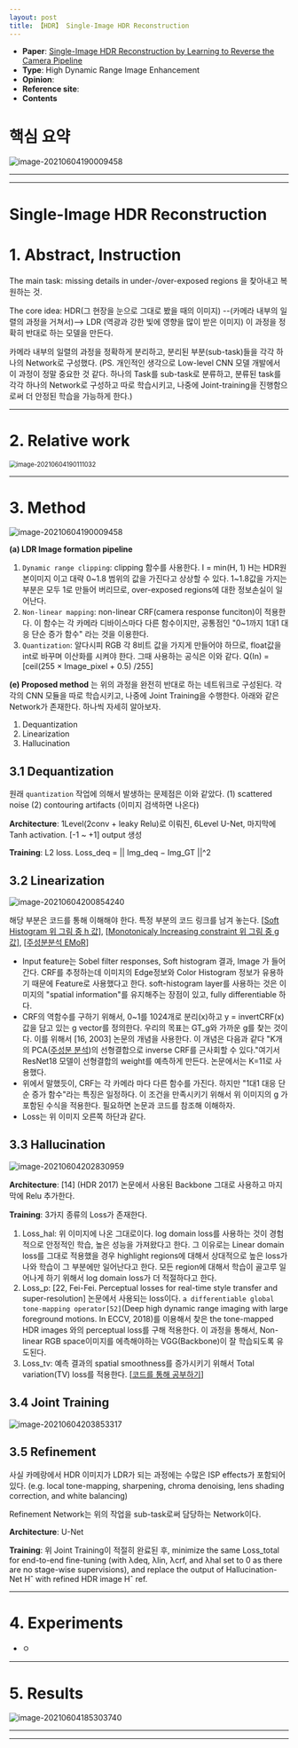 ```yaml
---
layout: post
title: 【HDR】 Single-Image HDR Reconstruction 
---
```


- **Paper**: [Single-Image HDR Reconstruction by Learning to Reverse the Camera Pipeline](https://openaccess.thecvf.com/content_CVPR_2020/papers/Liu_Single-Image_HDR_Reconstruction_by_Learning_to_Reverse_the_Camera_Pipeline_CVPR_2020_paper.pdf)
- **Type**: High Dynamic Range Image Enhancement
- **Opinion**: 
- **Reference site**: 
- **Contents**





# 핵심 요약

![image-20210604190009458](https://github.com/junha1125/Imgaes_For_GitBlog/blob/master/Typora-rcv/image-20210604190009458.png?raw=tru)





---

---

# Single-Image HDR Reconstruction 

# 1. Abstract, Instruction

The main task:  missing details in under-/over-exposed regions 을 찾아내고 복원하는 것.

The core idea: HDR(그 현장을 눈으로 그대로 봤을 때의 이미지) --(카메라 내부의 일렬의 과정을 거쳐서)--> LDR (역광과 강한 빛에 영향을 많이 받은 이미지) 이 과정을 정확히 반대로 하는 모델을 만든다. 

카메라 내부의 일렬의 과정을 정확하게 분리하고, 분리된 부분(sub-task)들을 각각 하나의 Network로 구성했다. (PS. 개인적인 생각으로 Low-level CNN 모델 개발에서 이 과정이 정말 중요한 것 같다. 하나의 Task를 sub-task로 분류하고, 분류된 task를 각각 하나의 Network로 구성하고 따로 학습시키고, 나중에 Joint-training을 진행함으로써 더 안정된 학습을 가능하게 한다.)





---

# 2. Relative work

<img src="https://github.com/junha1125/Imgaes_For_GitBlog/blob/master/Typora-rcv/image-20210604190111032.png?raw=tru" alt="image-20210604190111032" style="zoom:80%;" />



---

# 3. Method

![image-20210604190009458](https://github.com/junha1125/Imgaes_For_GitBlog/blob/master/Typora-rcv/image-20210604190009458.png?raw=tru)

**(a) LDR Image formation pipeline**

1. `Dynamic range clipping`: clipping 함수를 사용한다. I = min(H, 1) H는 HDR원본이미지 이고 대략 0~1.8 범위의 값을 가진다고 상상할 수 있다. 1~1.8값을 가지는 부분은 모두 1로 만들어 버리므로, over-exposed regions에 대한 정보손실이 일어난다. 
2. `Non-linear mapping`: non-linear CRF(camera response funciton)이 적용한다. 이 함수는 각 카메라 디바이스마다 다른 함수이지만, 공통점인 "0~1까지 1대1 대응 단순 증가 함수" 라는 것을 이용한다.
3. `Quantization`: 알다시피 RGB 각 8비트 값을 가지게 만들어야 하므로, float값을 int로 바꾸며 이산화를 시켜야 한다. 그때 사용하는 공식은 이와 같다. Q(In) = [ceil(255 × Image_pixel + 0.5) /255]

**(e) Proposed method** 는 위의 과정을 완전히 반대로 하는 네트워크로 구성된다. 각각의 CNN 모듈을 따로 학습시키고, 나중에 Joint Training을 수행한다. 아래와 같은 Network가 존재한다. 하나씩 자세히 알아보자.

1. Dequantization
2. Linearization
3. Hallucination



## 3.1 Dequantization

원래 `quantization` 작업에 의해서 발생하는 문제점은 이와 같았다. (1) scattered noise (2) contouring artifacts (이미지 검색하면 나온다)

**Architecture**: 1Level(2conv + leaky Relu)로 이뤄진, 6Level U-Net, 마지막에 Tanh activation. [-1 ~ +1] output 생성

**Training**: L2 loss. Loss_deq = || Img_deq − Img_GT ||^2



## 3.2 Linearization

![image-20210604200854240](https://github.com/junha1125/Imgaes_For_GitBlog/blob/master/Typora-rcv/image-20210604200854240.png?raw=tru)

해당 부분은 코드를 통해 이해해야 한다. 특정 부분의 코드 링크를 남겨 놓는다. [[Soft Histogram 위 그림 중 h 값](https://github.com/alex04072000/SingleHDR/blob/master/linearization_net.py#L442)], [[Monotonicaly Increasing constraint 위 그림 중 g 값](https://github.com/alex04072000/SingleHDR/blob/master/linearization_net.py#L405)], [[주성분분석 EMoR](https://github.com/alex04072000/SingleHDR/blob/master/linearization_net.py#L300)]

- Input feature는 Sobel filter responses, Soft histogram 결과, Image 가 들어간다. CRF를 추정하는데 이미지의 Edge정보와 Color Histogram 정보가 유용하기 때문에 Feature로 사용했다고 한다.  soft-histogram layer를 사용하는 것은 이미지의 "spatial information"를 유지해주는 장점이 있고, fully differentiable 하다.
- CRF의 역함수를 구하기 위해서, 0~1를 1024개로 분리(x)하고 y = invertCRF(x) 값을 담고 있는 g vector를 정의한다. 우리의 목표는 GT_g와 가까운 g를 찾는 것이다. 이를 위해서 [16, 2003] 논문의 개념을 사용한다. 이 개념은 다음과 같다 "K개의 PCA([주성분 분석](https://angeloyeo.github.io/2019/07/27/PCA.html))의 선형결합으로 inverse CRF를 근사회할 수 있다."여기서 ResNet18 모델이 선형결합의 weight를 예측하게 만든다. 논문에서는 K=11로 사용했다. 
- 위에서 말했듯이, CRF는 각 카메라 마다 다른 함수를 가진다. 하지만 "1대1 대응 단순 증가 함수"라는 특징은 일정하다. 이 조건을 만족시키기 위해서 위 이미지의 g 가 포함된 수식을 적용한다. 필요하면 논문과 코드를 참조해 이해하자.
- Loss는 위 이미지 오른쪽 하단과 같다.



## 3.3 Hallucination

![image-20210604202830959](https://github.com/junha1125/Imgaes_For_GitBlog/blob/master/Typora-rcv/image-20210604202830959.png?raw=tru)

**Architecture**: [14] (HDR 2017) 논문에서 사용된 Backbone 그대로 사용하고 마지막에 Relu 추가한다. 

**Training**: 3가지 종류의 Loss가 존재한다.	

1. Loss_hal: 위 이미지에 나온 그대로이다. log domain loss를 사용하는 것이 경험적으로 안정적인 학습, 높은 성능을 가져왔다고 한다. 그 이유로는 Linear domain loss를 그대로 적용했을 경우 highlight regions에 대해서 상대적으로 높은 loss가 나와 학습이 그 부분에만 일어난다고 한다. 모든 region에 대해서 학습이 골고루 일어나게 하기 위해서 log domain loss가 더 적절하다고 한다.
2. Loss_p: [22, Fei-Fei. Perceptual losses for real-time style transfer and super-resolution] 논문에서 사용되는 loss이다. `a differentiable global tone-mapping operator[52]`(Deep high dynamic range imaging with large foreground motions. In ECCV, 2018)를 이용해서 찾은 the tone-mapped HDR images 와의 perceptual loss를 구해 적용한다. 이 과정을 통해서, Non-linear RGB space이미지를 에측해야하는 VGG(Backbone)이 잘 학습되도록 유도된다.
3. Loss_tv: 예측 결과의 spatial smoothness를 증가시키기 위해서 Total variation(TV) loss를 적용한다. [[코드를 통해 공부하기](https://github.com/alex04072000/SingleHDR/blob/master/training_code/train_hallucination_net.py#L252)]





## 3.4 Joint Training

![image-20210604203853317](https://github.com/junha1125/Imgaes_For_GitBlog/blob/master/Typora-rcv/image-20210604203853317.png?raw=tru)



## 3.5 Refinement

사실 카메랑에서 HDR 이미지가 LDR가 되는 과정에는 수많은 ISP effects가 포함되어 있다. (e.g. local tone-mapping, sharpening, chroma denoising, lens shading correction, and white balancing)

Refinement Network는 위의 작업을 sub-task로써 담당하는 Network이다. 

**Architecture**: U-Net

**Training**: 위 Joint Training이 적절히 완료된 후, minimize the same Loss_total for end-to-end fine-tuning (with λdeq, λlin, λcrf, and λhal set to 0 as there are no stage-wise supervisions), and replace the output of Hallucination-Net Hˆ with refined HDR image Hˆ ref. 



---

# 4. Experiments

- ㅇ



---

# 5. Results

![image-20210604185303740](https://github.com/junha1125/Imgaes_For_GitBlog/blob/master/Typora-rcv/image-20210604185303740.png?raw=tru)



---

---




